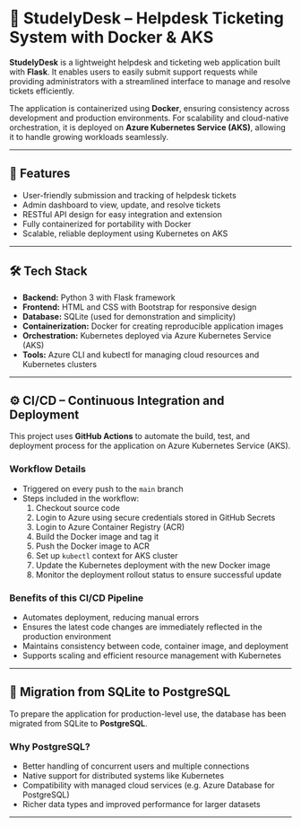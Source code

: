 # 🧾 StudelyDesk – Helpdesk Ticketing System with Docker & AKS

**StudelyDesk** is a lightweight helpdesk and ticketing web application built with **Flask**. It enables users to easily submit support requests while providing administrators with a streamlined interface to manage and resolve tickets efficiently.

The application is containerized using **Docker**, ensuring consistency across development and production environments. For scalability and cloud-native orchestration, it is deployed on **Azure Kubernetes Service (AKS)**, allowing it to handle growing workloads seamlessly.

---

## 🚀 Features

- User-friendly submission and tracking of helpdesk tickets  
- Admin dashboard to view, update, and resolve tickets  
- RESTful API design for easy integration and extension  
- Fully containerized for portability with Docker  
- Scalable, reliable deployment using Kubernetes on AKS  

---

## 🛠️ Tech Stack

- **Backend:** Python 3 with Flask framework  
- **Frontend:** HTML and CSS with Bootstrap for responsive design  
- **Database:** SQLite (used for demonstration and simplicity)  
- **Containerization:** Docker for creating reproducible application images  
- **Orchestration:** Kubernetes deployed via Azure Kubernetes Service (AKS)  
- **Tools:** Azure CLI and kubectl for managing cloud resources and Kubernetes clusters

---

## ⚙️ CI/CD – Continuous Integration and Deployment

This project uses **GitHub Actions** to automate the build, test, and deployment process for the application on Azure Kubernetes Service (AKS).

### Workflow Details

- Triggered on every push to the `main` branch
- Steps included in the workflow:
  1. Checkout source code  
  2. Login to Azure using secure credentials stored in GitHub Secrets  
  3. Login to Azure Container Registry (ACR)  
  4. Build the Docker image and tag it  
  5. Push the Docker image to ACR  
  6. Set up `kubectl` context for AKS cluster  
  7. Update the Kubernetes deployment with the new Docker image  
  8. Monitor the deployment rollout status to ensure successful update  

### Benefits of this CI/CD Pipeline

- Automates deployment, reducing manual errors  
- Ensures the latest code changes are immediately reflected in the production environment  
- Maintains consistency between code, container image, and deployment  
- Supports scaling and efficient resource management with Kubernetes  

---

## 🐘 Migration from SQLite to PostgreSQL

To prepare the application for production-level use, the database has been migrated from SQLite to **PostgreSQL**.

### Why PostgreSQL?

- Better handling of concurrent users and multiple connections  
- Native support for distributed systems like Kubernetes  
- Compatibility with managed cloud services (e.g. Azure Database for PostgreSQL)  
- Richer data types and improved performance for larger datasets

---
